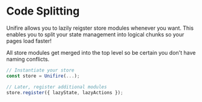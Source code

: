 # Code Splitting

Unifire allows you to lazily reigster store modules whenever you want. This enables you to split your state management into logical chunks so your pages load faster!

All store modules get merged into the top level so be certain you don't have naming conflicts.

```js
// Instantiate your store
const store = Unifire(...);

// Later, register additional modules
store.register({ lazyState, lazyActions });
```
